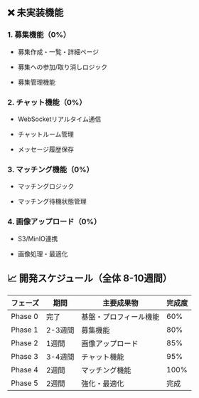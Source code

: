 ## ❌ 未実装機能

### 1. 募集機能（0%）

- 募集作成・一覧・詳細ページ

- 募集への参加/取り消しロジック

- 募集管理機能

### 2. チャット機能（0%）

- WebSocketリアルタイム通信

- チャットルーム管理

- メッセージ履歴保存

### 3. マッチング機能（0%）

- マッチングロジック

- マッチング待機状態管理

### 4. 画像アップロード（0%）

- S3/MinIO連携

- 画像処理・最適化
## 📈 開発スケジュール（全体 8-10週間）

| フェーズ    | 期間    | 主要成果物       | 完成度  |
| ------- | ----- | ----------- | ---- |
| Phase 0 | 完了    | 基盤・プロフィール機能 | 60%  |
| Phase 1 | 2-3週間 | 募集機能        | 80%  |
| Phase 2 | 1週間   | 画像アップロード    | 85%  |
| Phase 3 | 3-4週間 | チャット機能      | 95%  |
| Phase 4 | 2週間   | マッチング機能     | 100% |
| Phase 5 | 2週間   | 強化・最適化      | 完成   |